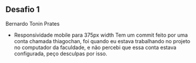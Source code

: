 ## Desafio 1

Bernardo Tonin Prates

- Responsividade mobile para 375px width
Tem um commit feito por uma conta chamada thiagochan, foi quando eu estava trabalhando no projeto
no computador da faculdade, e não percebi que essa conta estava configurada, peço desculpas por isso.
